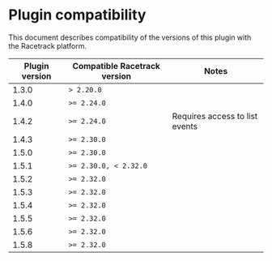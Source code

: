 # Plugin compatibility
This document describes compatibility of the versions of this plugin with the Racetrack platform.

| Plugin version | Compatible Racetrack version | Notes                          |
|----------------|------------------------------|--------------------------------|
| 1.3.0          | `> 2.20.0`                   |                                |
| 1.4.0          | `>= 2.24.0`                  |                                |
| 1.4.2          | `>= 2.24.0`                  | Requires access to list events |
| 1.4.3          | `>= 2.30.0`                  |                                |
| 1.5.0          | `>= 2.30.0`                  |                                |
| 1.5.1          | `>= 2.30.0, < 2.32.0`        |                                |
| 1.5.2          | `>= 2.32.0`                  |                                |
| 1.5.3          | `>= 2.32.0`                  |                                |
| 1.5.4          | `>= 2.32.0`                  |                                |
| 1.5.5          | `>= 2.32.0`                  |                                |
| 1.5.6          | `>= 2.32.0`                  |                                |
| 1.5.8          | `>= 2.32.0`                  |                                |
